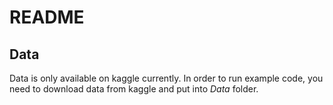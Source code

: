 # README

## Data
Data is only available on kaggle currently. In order to run example code, you need to download data from kaggle and put into *Data* folder.